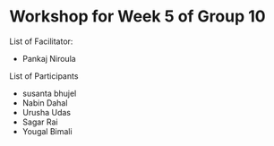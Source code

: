 # Workshop for Week 5 of Group 10

List of Facilitator:
- Pankaj Niroula
  
List of Participants
- susanta bhujel
- Nabin Dahal
- Urusha Udas
- Sagar Rai
- Yougal Bimali

